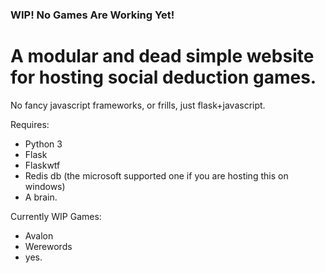 ### WIP! No Games Are Working Yet!

# A modular and dead simple website for hosting social deduction games.
No fancy javascript frameworks, or frills, just flask+javascript.

Requires:
- Python 3
- Flask
- Flaskwtf
- Redis db (the microsoft supported one if you are hosting this on windows)
- A brain.

Currently WIP Games:
- Avalon
- Werewords
- yes.